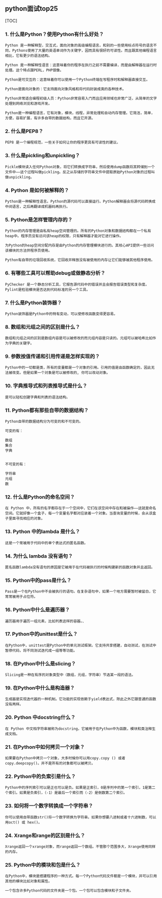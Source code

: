 ## python面试top25

[TOC]

### 1. 什么是Python？使用Python有什么好处？
```
Python 是一种解释型，交互式，面向对象的高级编程语言。和别的一些使用标点符号的语言不同，Pythons使用了大量的英语单词作为关键字，因而具有很好的可读性。而且跟其他编程语言相比，它有更少的语法结构。

Python 是一种解释性语言：这意味着你的程序在执行之前不需要编译，而是由解释器在运行时处理。这个特点跟PERL，PHP很像。

Python是可交互的：这意味着你可以使用一个Python终端在写程序时和解释器直接交互。

Python是面向对象的：它支持面向对象风格和将代码封装成类的各种技术。

Python非常适合编程初级人员：Python非常容易入门而且应用领域也非常广泛，从简单的文字处理到网络浏览和游戏开发。

Python是一种编程语言，它有对象，模块，线程，异常处理和自动内存管理。它简洁，简单，方便，容易扩展，有许多自带的数据结构，而且它开源。
```


### 2. 什么是PEP8？
```
PEP8 是一个编程规范，一些关于如何让你的程序更具有可读性的建议。
```


### 3. 什么是pickling和unpickling？
```
Pickle模块读入任何Python对象，将它们转换成字符串，然后使用dump函数将其转储到一个文件中——这个过程叫做pickling。反之从存储的字符串文件中提取原始Python对象的过程叫做unpickling。
```


### 4. Python 是如何被解释的？
```
Python是一种解释性语言。Python的源代码可以直接运行。Python解释器会将源代码转换成中间语言，之后再翻译成机器码再执行。
```


### 5. Python是怎样管理内存的？
```
Python的内存管理是由私有heap空间管理的。所有的Python对象和数据结构都在一个私有heap中。程序员没有访问该heap的权限，只有解释器才能对它进行操作。

为Python的heap空间分配内存是由Python的内存管理模块进行的。其核心API提供一些访问该模块的方法供程序员使用。

Python有自带的垃圾回收系统，它回收并释放没有被使用的内存让它们能够被其他程序使用。
```


### 6. 有哪些工具可以帮助debug或做静态分析？
```
PyChecker 是一个静态分析工具，它报告源代码中的错误并且会报告错误类型和复杂度。Pylint是检验模块是否达到代码标准的另一个工具。
```


### 7. 什么是Python装饰器？
```
Python装饰器是Python中的特有变动，可以使修改函数变得更容易。
```


### 8. 数组和元组之间的区别是什么？
```
数组和元组之间的区别是数组内容是可以被修改的而元组内容是只读的。元组可以被哈希比如作为字典的关键字。
```


### 9. 参数按值传递和引用传递是怎样实现的？
```
Python中的一切都是类，所有的变量都是一个对象的引用。引用的值是由函数确定的，因此无法被改变。但是如果一个对象是可以被修改的, 你可以改动对象。
```


### 10. 字典推导式和列表推导式是什么？
```
是可以轻松创建字典和列表的语法结构。
```


### 11. Python都有那些自带的数据结构？
```
Python自带的数据结构分为可变的和不可变的。

可变的有：

数组
集合
字典


不可变的有：

字符串
元组
数
```


### 12. 什么是Python的命名空间？
```
在 Python 中，所有的名字都存在于一个空间中，它们在该空间中存在和被操作——这就是命名空间。它就好像一个盒子，每一个变量名字都对应装着一个对象。当查询变量的时候，会从该盒子里面寻找相应的对象。
```
 

###  13. Python 中的lambda 是什么？
```
这是一个常被用于代码中的单个表达式的匿名函数。
```


### 14. 为什么 lambda 没有语句？
```
匿名函数lambda没有语句的原因是它被用于在代码被执行的时候构建新的函数对象并且返回。
```


### 15. Python中的pass是什么？
```
Pass是一个在Python中不会被执行的语句。在复杂语句中，如果一个地方需要暂时被留白，它常常被用于占位符。
```


### 16. Python中什么是遍历器？
```
遍历器用于遍历一组元素，比如列表这样的容器。、
```


### 17. Python中的unittest是什么？
```
在Python中，unittest是Python中的单元测试框架。它支持共享搭建，自动测试，在测试中暂停代码，将不同测试迭代成一组等等功能。
```
 

### 18. 在Python中什么是slicing？
```
Slicing是一种在有序的对象类型中（数组，元组，字符串）节选某一段的语法。
```
 

### 19. 在Python中什么是构造器？
```
生成器是实现迭代器的一种机制。它功能的实现依赖于yield表达式，除此之外它跟普通的函数没有两样。
```
 

### 20. Python 中docstring什么？
```
在 Python 中文档字符串被称为docstring，它被用于在Python中为函数，模块和类注释生成文档。
```
 

### 21. 在Python中如何拷贝一个对象？
```
如果要在Python中拷贝一个对象，大多时候你可以用copy.copy () 或者copy.deepcopy()。并不是所有的对象都可以被拷贝。
```
 

### 22. Python中的负索引是什么？
```
Python中的序列索引可以是正也可以是负。如果是正索引，0是序列中的第一个索引，1是第二个索引。如果是负索引，（-1）是最后一个索引而（-2）是倒数第二个索引。
```
 

### 23. 如何将一个数字转换成一个字符串？
```
你可以使用自带函数str()将一个数字转换为字符串。如果你想要八进制或者十六进制数，可以用oct() 或 hex()。
```
 

### 24. Xrange和range的区别是什么？
```
Xrange返回一个xrange对象，而range返回一个数组。不管那个范围多大，Xrange使用同样的内存。
```
 

### 25. Python中的模块和包是什么？
```
在Python中，模块是搭建程序的一种方式。每一个Python代码文件都是一个模块，并可以引用其他的模块比如对象和属性。

一个包含许多Python代码的文件夹是一个包。一个包可以包含模块和子文件夹。
```
